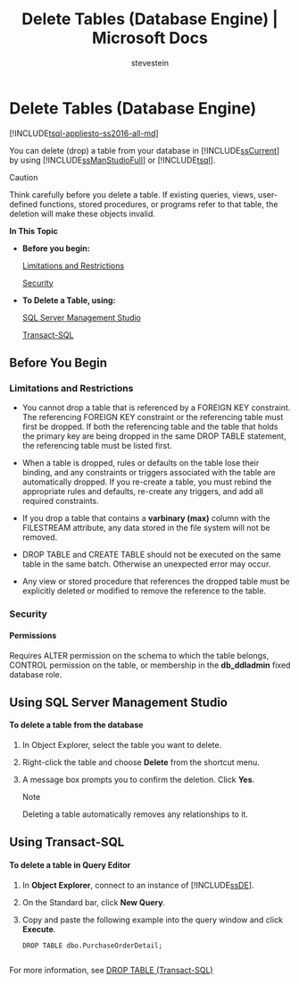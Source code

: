 ﻿---
title: "Delete Tables (Database Engine) | Microsoft Docs"
ms.custom: ""
ms.date: "03/14/2017"
ms.prod: sql
ms.prod_service: "table-view-index, sql-database, sql-data-warehouse, pdw"
ms.reviewer: ""
ms.suite: "sql"
ms.technology: table-view-index
ms.tgt_pltfrm: ""
ms.topic: conceptual
helpviewer_keywords: 
  - "table deletions [SQL Server]"
  - "deleting tables"
  - "removing tables"
  - "dropping tables"
ms.assetid: ca6aa3e9-9885-44c3-bafc-aec441fd97ec
caps.latest.revision: 19
author: stevestein
ms.author: sstein
manager: craigg
monikerRange: ">= aps-pdw-2016 || = azuresqldb-current || = azure-sqldw-latest || >= sql-server-2016 || = sqlallproducts-allversions"
---
# Delete Tables (Database Engine)
[!INCLUDE[tsql-appliesto-ss2016-all-md](../../includes/tsql-appliesto-ss2016-all-md.md)]

  You can delete (drop) a table from your database in [!INCLUDE[ssCurrent](../../includes/sscurrent-md.md)] by using [!INCLUDE[ssManStudioFull](../../includes/ssmanstudiofull-md.md)] or [!INCLUDE[tsql](../../includes/tsql-md.md)].  
  
> [!CAUTION]  
>  Think carefully before you delete a table. If existing queries, views, user-defined functions, stored procedures, or programs refer to that table, the deletion will make these objects invalid.  
  
 **In This Topic**  
  
-   **Before you begin:**  
  
     [Limitations and Restrictions](#Restrictions)  
  
     [Security](#Security)  
  
-   **To Delete a Table, using:**  
  
     [SQL Server Management Studio](#SSMSProcedure)  
  
     [Transact-SQL](#TsqlProcedure)  
  
##  <a name="BeforeYouBegin"></a> Before You Begin  
  
###  <a name="Restrictions"></a> Limitations and Restrictions  
  
-   You cannot drop a table that is referenced by a FOREIGN KEY constraint. The referencing FOREIGN KEY constraint or the referencing table must first be dropped. If both the referencing table and the table that holds the primary key are being dropped in the same DROP TABLE statement, the referencing table must be listed first.  
  
-   When a table is dropped, rules or defaults on the table lose their binding, and any constraints or triggers associated with the table are automatically dropped. If you re-create a table, you must rebind the appropriate rules and defaults, re-create any triggers, and add all required constraints.  
  
-   If you drop a table that contains a **varbinary (max)** column with the FILESTREAM attribute, any data stored in the file system will not be removed.  
  
-   DROP TABLE and CREATE TABLE should not be executed on the same table in the same batch. Otherwise an unexpected error may occur.  
  
-   Any view or stored procedure that references the dropped table must be explicitly deleted or modified to remove the reference to the table.  
  
###  <a name="Security"></a> Security  
  
####  <a name="Permissions"></a> Permissions  
 Requires ALTER permission on the schema to which the table belongs, CONTROL permission on the table, or membership in the **db_ddladmin** fixed database role.  
  
##  <a name="SSMSProcedure"></a> Using SQL Server Management Studio  
  
#### To delete a table from the database  
  
1.  In Object Explorer, select the table you want to delete.  
  
2.  Right-click the table and choose **Delete** from the shortcut menu.  
  
3.  A message box prompts you to confirm the deletion. Click **Yes**.  
  
    > [!NOTE]  
    >  Deleting a table automatically removes any relationships to it.  
  
##  <a name="TsqlProcedure"></a> Using Transact-SQL  
  
#### To delete a table in Query Editor  
  
1.  In **Object Explorer**, connect to an instance of [!INCLUDE[ssDE](../../includes/ssde-md.md)].  
  
2.  On the Standard bar, click **New Query**.  
  
3.  Copy and paste the following example into the query window and click **Execute**.  
  
    ```  
    DROP TABLE dbo.PurchaseOrderDetail;  
  
    ```  
  
 For more information, see [DROP TABLE &#40;Transact-SQL&#41;](../../t-sql/statements/drop-table-transact-sql.md)  
  
  
